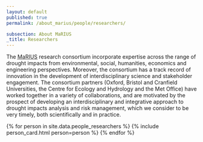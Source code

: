 ```yaml
---
layout: default
published: true
permalink: /about_marius/people/researchers/

subsection: About MaRIUS
_title: Researchers
---
```

The <abbr title="Managing the Risks, Impacts and Uncertainties of drought and water Scarcity">MaRIUS</abbr> research consortium incorporate expertise across the range of drought impacts from environmental, social, humanities, economics and engineering perspectives. Moreover, the consortium has a track record of innovation in the development of interdisciplinary science and stakeholder engagement. The consortium partners (Oxford, Bristol and Cranfield Universities, the Centre for Ecology and Hydrology and the Met Office) have worked together in a variety of collaborations, and are motivated by the prospect of developing an interdisciplinary and integrative approach to drought impacts analysis and risk management, which we consider to be very timely, both scientifically and in practice.

{% for person in site.data.people_researchers %}
{% include person_card.html person=person %}
{% endfor %}